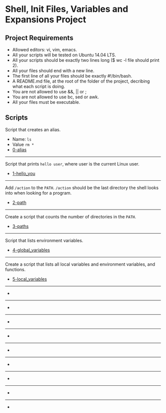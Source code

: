 # Shell, Init Files, Variables and Expansions Project

## Project Requirements
* Allowed editors: vi, vim, emacs.
* All your scripts will be tested on Ubuntu 14.04 LTS.
* All your scripts should be exactly two lines long ($ wc -l
  file should print 2).
* All your files should end with a new line.
* The first line of all your files should be exactly #!/bin/bash.
* A README.md file, at the root of the folder of the project,
  decribing what each script is doing.
* You are not allowed to use &&, || or ;
* You are not allowed to use bc, sed or awk.
* All your files must be executable.

## Scripts
Script that creates an alias.
* Name: `ls`
* Value `rm *`
* [0-alias](../0x03-shell_variables_expansions/0-alias)

***
Script that prints `hello user`, where user is the current Linux user.
* [1-hello_you](../0x03-shell_variables_expansions/1-hello_you)

***
Add `/action` to the `PATH`. `/action` should be the last directory the shell looks into when looking for a program.
* [2-path](../0x03-shell_variables_expansions/2-path)

***
Create a script that counts the number of directories in the `PATH`.
* [3-paths](../0x03-shell_variables_expansions/3-paths)

***
Script that lists environment variables.
* [4-global_variables](../0x03-shell_variables_expansions/4-global_variables)

***
Create a script that lists all local variables and environment variables, and functions.
* [5-local_variables](../0x03-shell_variables_expansions/5-local_variables)

***

* [](../0x03-shell_variables_expansions/)

***

* [](../0x03-shell_variables_expansions/)

***

* [](../0x03-shell_variables_expansions/)

***

* [](../0x03-shell_variables_expansions/)

***

* [](../0x03-shell_variables_expansions/)

***

* [](../0x03-shell_variables_expansions/)

***

* [](../0x03-shell_variables_expansions/)

***

* [](../0x03-shell_variables_expansions/)

***

* [](../0x03-shell_variables_expansions/)
